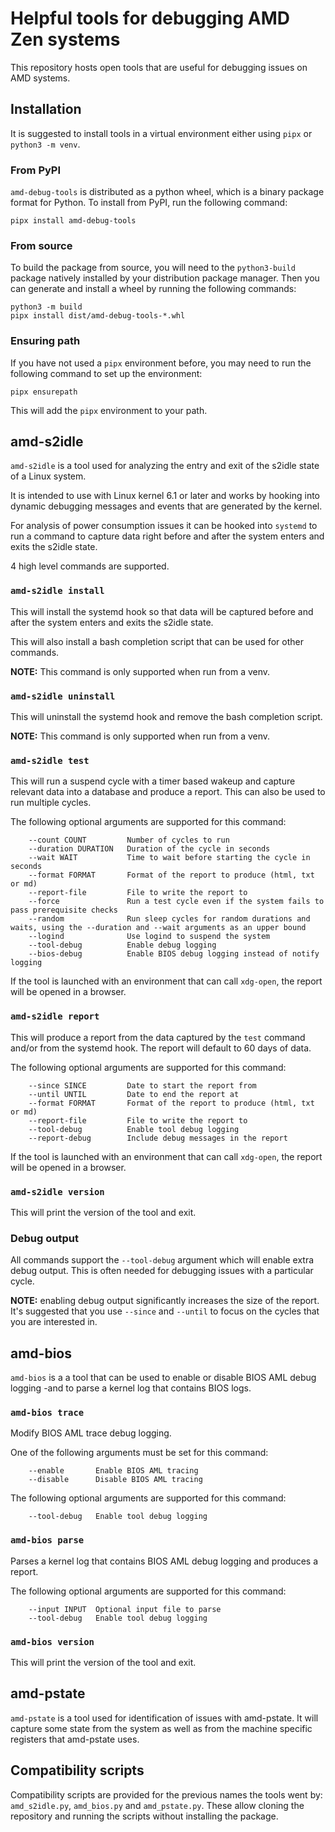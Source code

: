 # Helpful tools for debugging AMD Zen systems

This repository hosts open tools that are useful for debugging issues on AMD systems.

## Installation
It is suggested to install tools in a virtual environment either using
`pipx` or `python3 -m venv`.

### From PyPI
`amd-debug-tools` is distributed as a python wheel, which is a
binary package format for Python. To install from PyPI, run the following
command:

    pipx install amd-debug-tools

### From source
To build the package from source, you will need to the `python3-build`
package natively installed by your distribution package manager. Then you
can generate and install a wheel by running the following commands:

    python3 -m build
    pipx install dist/amd-debug-tools-*.whl

### Ensuring path
If you have not used a `pipx` environment before, you may need to run the following command
to set up the environment:

    pipx ensurepath

This will add the `pipx` environment to your path.

## amd-s2idle
`amd-s2idle` is a tool used for analyzing the entry and exit of the s2idle
state of a Linux system.

It is intended to use with Linux kernel 6.1 or later and works by hooking
into dynamic debugging messages and events that are generated by the kernel.

For analysis of power consumption issues it can be hooked into `systemd` to
run a command to capture data right before and after the system enters and
exits the s2idle state.

4 high level commands are supported.

### `amd-s2idle install`
This will install the systemd hook so that data will be captured before and
after the system enters and exits the s2idle state.

This will also install a bash completion script that can be used for other
commands.

**NOTE:** This command is only supported when run from a venv.

### `amd-s2idle uninstall`
This will uninstall the systemd hook and remove the bash completion script.

**NOTE:** This command is only supported when run from a venv.

### `amd-s2idle test`
This will run a suspend cycle with a timer based wakeup and capture relevant
data into a database and produce a report. This can also be used to run multiple cycles.

The following optional arguments are supported for this command:

        --count COUNT         Number of cycles to run
        --duration DURATION   Duration of the cycle in seconds
        --wait WAIT           Time to wait before starting the cycle in seconds
        --format FORMAT       Format of the report to produce (html, txt or md)
        --report-file         File to write the report to
        --force               Run a test cycle even if the system fails to pass prerequisite checks
        --random              Run sleep cycles for random durations and waits, using the --duration and --wait arguments as an upper bound
        --logind              Use logind to suspend the system
        --tool-debug          Enable debug logging
        --bios-debug          Enable BIOS debug logging instead of notify logging

If the tool is launched with an environment that can call `xdg-open`, the report
will be opened in a browser.

### `amd-s2idle report`
This will produce a report from the data captured by the `test` command
and/or from the systemd hook.  The report will default to 60 days of data.

The following optional arguments are supported for this command:

        --since SINCE         Date to start the report from
        --until UNTIL         Date to end the report at
        --format FORMAT       Format of the report to produce (html, txt or md)
        --report-file         File to write the report to
        --tool-debug          Enable tool debug logging
        --report-debug        Include debug messages in the report

If the tool is launched with an environment that can call `xdg-open`, the report
will be opened in a browser.

### `amd-s2idle version`
This will print the version of the tool and exit.

### Debug output
All commands support the `--tool-debug` argument which will enable extra debug output. This is often needed for debugging issues with a particular cycle.

**NOTE:** enabling debug output significantly increases the size of the report.
It's suggested that you use `--since` and `--until` to focus on the cycles that you are interested in.

## amd-bios
`amd-bios` is a a tool that can be used to enable or disable BIOS AML debug logging
-and to parse a kernel log that contains BIOS logs.

### `amd-bios trace`
Modify BIOS AML trace debug logging.

One of the following arguments must be set for this command:

        --enable       Enable BIOS AML tracing
        --disable      Disable BIOS AML tracing

The following optional arguments are supported for this command:

        --tool-debug   Enable tool debug logging

### `amd-bios parse`
Parses a kernel log that contains BIOS AML debug logging and produces a report.

The following optional arguments are supported for this command:

        --input INPUT  Optional input file to parse
        --tool-debug   Enable tool debug logging

### `amd-bios version`
This will print the version of the tool and exit.

## amd-pstate
`amd-pstate` is a tool used for identification of issues with amd-pstate.
It will capture some state from the system as well as from the machine specific registers that
amd-pstate uses.

## Compatibility scripts

Compatibility scripts are provided for the previous names the tools went by:
`amd_s2idle.py`, `amd_bios.py` and `amd_pstate.py`.
These allow cloning the repository and running the scripts without installing
the package.

